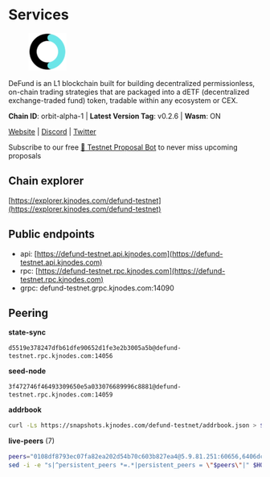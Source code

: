 # Services

<figure><img src="https://raw.githubusercontent.com/kj89/cosmos-images/main/logos/defund.png" alt=""><figcaption></figcaption></figure>

DeFund is an L1 blockchain built for building decentralized permissionless,  on-chain trading strategies that are packaged into a dETF (decentralized  exchange-traded fund) token, tradable within any ecosystem or CEX.

**Chain ID**: orbit-alpha-1 | **Latest Version Tag**: v0.2.6 | **Wasm**: ON

[Website](https://www.defund.app) | [Discord](https://discord.gg/FV26pRPZ3P) | [Twitter](https://twitter.com/defund_finance)



Subscribe to our free [🤖 Testnet Proposal Bot](https://t.me/kjnodes_testnet_proposal_bot) to never miss upcoming proposals


## Chain explorer
[https://explorer.kjnodes.com/defund-testnet](https://explorer.kjnodes.com/defund-testnet)

## Public endpoints

* api: [https://defund-testnet.api.kjnodes.com](https://defund-testnet.api.kjnodes.com)
* rpc: [https://defund-testnet.rpc.kjnodes.com](https://defund-testnet.rpc.kjnodes.com)
* grpc: defund-testnet.grpc.kjnodes.com:14090

## Peering

**state-sync**

```text
d5519e378247dfb61dfe90652d1fe3e2b3005a5b@defund-testnet.rpc.kjnodes.com:14056
```

**seed-node**

```text
3f472746f46493309650e5a033076689996c8881@defund-testnet.rpc.kjnodes.com:14059
```

**addrbook**
```bash
curl -Ls https://snapshots.kjnodes.com/defund-testnet/addrbook.json > $HOME/.defund/config/addrbook.json
```

**live-peers** (7)
```bash
peers="0108df8793ec07fa82ea202d54b70c603b827ea4@5.9.81.251:60656,6406dc6dff130a009ad79bb04eb29b731414811f@141.95.145.41:27656,5c9a300d730e641ede5ab7125a3e455d93ab939a@65.109.50.106:27656,8abfa09fdbea667157d96f79c815fd9b3186b6ae@65.109.92.240:2026,8637f94f5cc834d34244a087e370c2ec9b2590bd@75.119.132.90:26656,d5519e378247dfb61dfe90652d1fe3e2b3005a5b@65.109.68.190:14056,ed9d651a48968b4c3c8e8f01e15dbb451eed195a@5.75.138.108:26656"
sed -i -e "s|^persistent_peers *=.*|persistent_peers = \"$peers\"|" $HOME/.defund/config/config.toml
```
